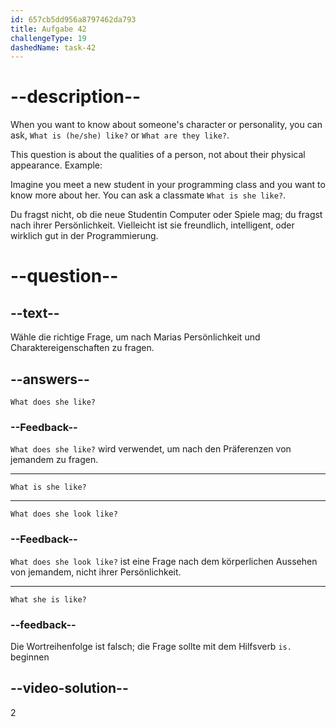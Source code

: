 ```yaml
---
id: 657cb5dd956a8797462da793
title: Aufgabe 42
challengeType: 19
dashedName: task-42
---
```


# --description--

When you want to know about someone's character or personality, you can ask, `What is (he/she) like?` or `What are they like?`.

This question is about the qualities of a person, not about their physical appearance. Example:

Imagine you meet a new student in your programming class and you want to know more about her. You can ask a classmate `What is she like?`.

Du fragst nicht, ob die neue Studentin Computer oder Spiele mag; du fragst nach ihrer Persönlichkeit. Vielleicht ist sie freundlich, intelligent, oder wirklich gut in der Programmierung.

# --question--

## --text--

Wähle die richtige Frage, um nach Marias Persönlichkeit und Charaktereigenschaften zu fragen.

## --answers--

`What does she like?`

### --Feedback--

`What does she like?` wird verwendet, um nach den Präferenzen von jemandem zu fragen.

---

`What is she like?`

---

`What does she look like?`

### --Feedback--

`What does she look like?` ist eine Frage nach dem körperlichen Aussehen von jemandem, nicht ihrer Persönlichkeit.

---

`What she is like?`

### --feedback--

Die Wortreihenfolge ist falsch; die Frage sollte mit dem Hilfsverb `is.` beginnen

## --video-solution--

2
